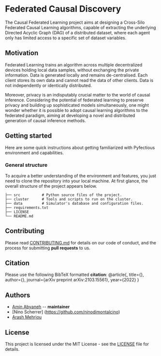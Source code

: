# Federated Causal Discovery

The Causal Federated Learning project aims at designing a Cross-Silo Federated Causal Learning algorithms, capable of extracting the underlying Directed Acyclic Graph (DAG) of a distributed dataset, where each agent only has limited access to a specific set of dataset variables.

## Motivation

Federated Learning trains an algorithm across multiple decentralized devices holding local data samples, without exchanging the private information. Data is generated locally and remains de-centralised. Each client stores its own data and cannot read the data of other clients. Data is not independently or identically distributed.

Moreover, privacy is an indisputably crucial matter to the world of causal inference. Considering the potential of federated learning to preserve privacy and building up sophisticated models simultaneously, one might wonder whether it is possible to adopt causal learning algorithms to the federated paradigm, aiming at developing a novel and distributed generation of causal inference methods.

## Getting started

Here are some quick instructions about getting familiarized with Pyfectious environment and capabilities.

### General structure

To acquire a better understanding of the environment and features, you just need to clone the repository into your local machine. At first glance, the overall structure of the project appears below.

    ├── src          # Python source files of the project.
    ├── cluster      # Tools and scripts to run on the cluster.
    ├── data         # Simulator's database and configuration files.
    ├── requirements.txt
    ├── LICENSE
    └── README.md

## Contributing

Please read [CONTRIBUTING.md](CONTRIBUTING.md) for details on our code of conduct, and the process for submitting **pull requests** to us.

## Citation

Please use the following BibTeX formatted **citation**:
    @article{,
      title={},
      author={},
      journal={arXiv preprint arXiv:2103.15561},
      year={2022}
    }

## Authors

* [Amin Abyaneh](https://github.com/aminabyaneh) -- **maintainer**
* [Nino Scherrer] (https://github.com/ninodimontalcino)
* [Arash Mehrjou](https://github.com/amehrjou)

## License

This project is licensed under the MIT License - see the [LICENSE](LICENSE) file for details.
